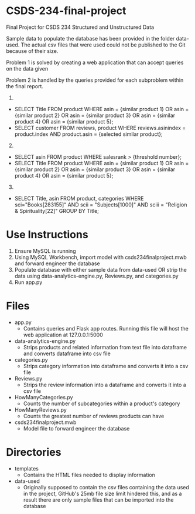 # CSDS-234-final-project
Final Project for CSDS 234 Structured and Unstructured Data

Sample data to populate the database has been provided in the folder data-used.  The actual csv files that were used could not be published to the Git because of their size.

Problem 1 is solved by creating a web application that can accept queries on the data given

Problem 2 is handled by the queries provided for each subproblem within the final report.

1. 
  - SELECT Title FROM product WHERE asin = {similar product 1} OR asin =
{similar product 2} OR asin = {similar product 3} OR asin = {similar product
4} OR asin = {similar product 5};
  - SELECT customer FROM reviews, product WHERE reviews.asinindex =
product.index AND product.asin = {selected similar product};

2. 
  - SELECT asin FROM product WHERE salesrank > {threshold number};
  - SELECT Title FROM product WHERE asin = {similar product 1} OR asin =
{similar product 2} OR asin = {similar product 3} OR asin = {similar product
4} OR asin = {similar product 5};

3.
  - SELECT Title, asin FROM product, categories WHERE
sci="Books[283155]" AND scii = "Subjects[1000]" AND sciii = "Religion &
Spirituality[22]" GROUP BY Title;

# Use Instructions
1. Ensure MySQL is running
2. Using MySQL Workbench, import model with csds234finalproject.mwb and forward engineer the database
3. Populate database with either sample data from data-used OR strip the data using data-analytics-engine.py, Reviews.py, and categories.py
4. Run app.py

# Files
- app.py
  - Contains queries and Flask app routes.  Running this file will host the web application at 127.0.0.1:5000
- data-analytics-engine.py
  - Strips products and related information from text file into dataframe and converts dataframe into csv file
- categories.py
  - Strips category information into dataframe and converts it into a csv file
- Reviews.py
  - Strips the review information into a dataframe and converts it into a csv file
- HowManyCategories.py
  - Counts the number of subcategories within a product's category
- HowManyReviews.py
  - Counts the greatest number of reviews products can have
- csds234finalproject.mwb
  - Model file to forward engineer the database

# Directories
- templates
   - Contains the HTML files needed to display information
- data-used
  - Originally supposed to contain the csv files containing the data used in the project, GitHub's 25mb file size limit hindered this, and as a result there are only sample files that can be imported into the database
